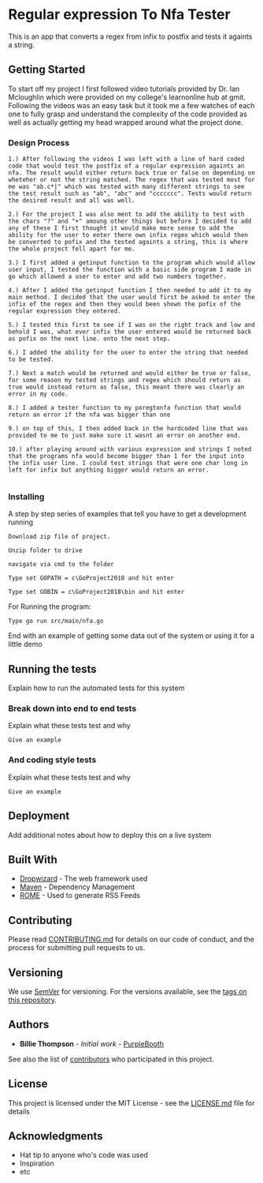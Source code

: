 # Regular expression To Nfa Tester

This is an app that converts a regex from infix to postfix and tests it againts a string. 

## Getting Started

To start off my project I first followed video tutorials provided by Dr. Ian Mcloughlin which were provided on my college's learnonline hub at gmit. Following the videos was an easy task but it took me a few watches of each one to fully grasp and understand the complexity of the code provided as well as actually getting my head wrapped around what the project done. 

### Design Process
```
1.) After following the videos I was left with a line of hard coded code that would test the postfix of a regular expression againts an nfa. The result would either return back true or false on depending on wheteher or not the string matched. The regex that was tested most for me was "ab.c*|" which was tested with many different strings to see the test result such as "ab", "abc" and "ccccccc". Tests would return the desired result and all was well. 

2.) For the project I was also ment to add the ability to test with the chars "?" and "+" amoung other things but before I decided to add any of these I first thought it would make more sense to add the ability for the user to enter there own infix regex which would then be converted to pofix and the tested againts a string, this is where the whole project fell apart for me. 

3.) I first added a getinput function to the program which would allow user input, I tested the function with a basic side program I made in go which allowed a user to enter and add two numbers together. 

4.) After I added the getinput function I then needed to add it to my main method. I decided that the user would first be asked to enter the infix of the regex and then they would been shown the pofix of the regular expression they entered. 

5.) I tested this first to see if I was on the right track and low and behold I was, what ever infix the user entered would be returned back as pofix on the next line. onto the next step.

6.) I added the ability for the user to enter the string that needed to be tested.

7.) Next a match would be returned and would either be true or false, for some reason my tested strings and regex which should return as true would instead return as false, this meant there was clearly an error in my code.

8.) I added a tester function to my poregtonfa function that would return an error if the nfa was bigger than one

9.) on top of this, I then added back in the hardcoded line that was provided to me to just make sure it wasnt an error on another end. 

10.) after playing around with various expression and strings I noted that the programs nfa would become bigger than 1 for the input into the infix user line. I could test strings that were one char long in left for infix but anything bigger would return an error. 


```

### Installing

A step by step series of examples that tell you have to get a development running



```
Download zip file of project.
```
```
Unzip folder to drive
```
```
navigate via cmd to the folder 
```
```
Type set GOPATH = c\GoProject2018 and hit enter
```
```
Type set GOBIN = c\GoProject2018\bin and hit enter
```

For Running the program:

```
Type go run src/main/nfa.go 
```




End with an example of getting some data out of the system or using it for a little demo

## Running the tests

Explain how to run the automated tests for this system

### Break down into end to end tests

Explain what these tests test and why

```
Give an example
```

### And coding style tests

Explain what these tests test and why

```
Give an example
```

## Deployment

Add additional notes about how to deploy this on a live system

## Built With

* [Dropwizard](http://www.dropwizard.io/1.0.2/docs/) - The web framework used
* [Maven](https://maven.apache.org/) - Dependency Management
* [ROME](https://rometools.github.io/rome/) - Used to generate RSS Feeds

## Contributing

Please read [CONTRIBUTING.md](https://gist.github.com/PurpleBooth/b24679402957c63ec426) for details on our code of conduct, and the process for submitting pull requests to us.

## Versioning

We use [SemVer](http://semver.org/) for versioning. For the versions available, see the [tags on this repository](https://github.com/your/project/tags). 

## Authors

* **Billie Thompson** - *Initial work* - [PurpleBooth](https://github.com/PurpleBooth)

See also the list of [contributors](https://github.com/your/project/contributors) who participated in this project.

## License

This project is licensed under the MIT License - see the [LICENSE.md](LICENSE.md) file for details

## Acknowledgments

* Hat tip to anyone who's code was used
* Inspiration
* etc

